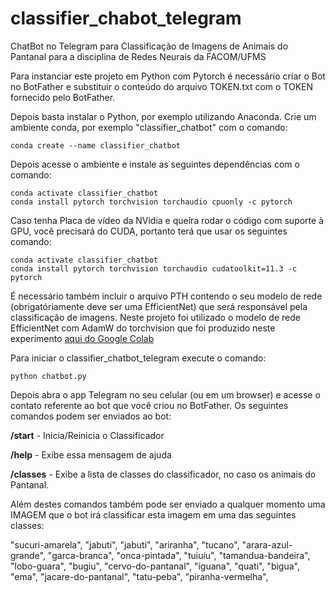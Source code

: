 # classifier_chabot_telegram
ChatBot no Telegram para Classificação de Imagens de Animais do Pantanal para a disciplina de Redes Neurais da FACOM/UFMS

Para instanciar este projeto em Python com Pytorch é necessário criar o Bot no BotFather e substituir o conteúdo do arquivo TOKEN.txt com o TOKEN fornecido pelo BotFather.

Depois basta instalar o Python, por exemplo utilizando Anaconda. Crie um ambiente conda, por exemplo "classifier_chatbot" com o comando:

```console
conda create --name classifier_chatbot
```

Depois acesse o ambiente e instale as seguintes dependências com o comando:

```console
conda activate classifier_chatbot
conda install pytorch torchvision torchaudio cpuonly -c pytorch
```

Caso tenha Placa de vídeo da NVidia e queira rodar o código com suporte à GPU, você precisará do CUDA, portanto terá que usar os seguintes comando:

```console
conda activate classifier_chatbot
conda install pytorch torchvision torchaudio cudatoolkit=11.3 -c pytorch
```

É necessário também incluir o arquivo PTH contendo o seu modelo de rede (obrigatóriamente deve ser uma EfficientNet) que será responsável pela classificação de imagens. Neste projeto foi utilizado o modelo de rede EfficientNet com AdamW do torchvision que foi produzido neste experimento [aqui do Google Colab](https://https://colab.research.google.com/drive/1jxoNRSPgWjc-0eDqA3PQFMWsmwVdsn4-)

Para iniciar o classifier_chatbot_telegram execute o comando:

```console
python chatbot.py
```

Depois abra o app Telegram no seu celular (ou em um browser) e acesse o contato referente ao bot que você criou no BotFather. Os seguintes comandos podem ser enviados ao bot:


<b>/start</b> - Inicia/Reinicia o Classificador
  
<b>/help</b> - Exibe essa mensagem de ajuda
  
<b>/classes</b> - Exibe a lista de classes do classificador, no caso os animais do Pantanal.
  
  Além destes comandos também pode ser enviado a qualquer momento uma IMAGEM que o bot irá classificar esta imagem em uma das seguintes classes:
  
  "sucuri-amarela",
  "jabuti",
  "jabuti",
  "ariranha",
  "tucano",
  "arara-azul-grande",
  "garca-branca",
  "onca-pintada",
  "tuiuiu",
  "tamandua-bandeira",
  "lobo-guara",
  "bugiu",
  "cervo-do-pantanal",
  "iguana",
  "quati",
  "bigua",
  "ema",
  "jacare-do-pantanal",
  "tatu-peba",
  "piranha-vermelha",
